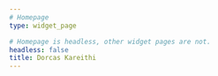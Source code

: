 ```yaml
---
# Homepage
type: widget_page

# Homepage is headless, other widget pages are not.
headless: false
title: Dorcas Kareithi
---
```

